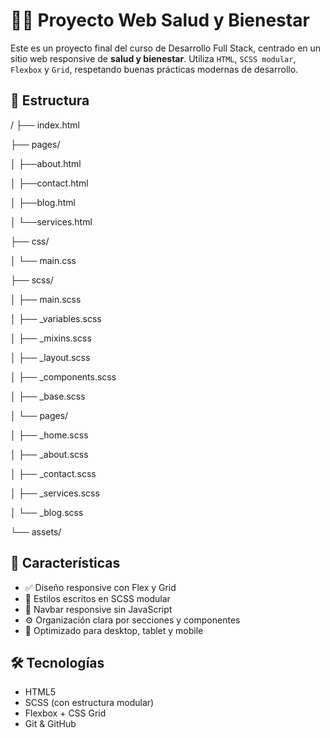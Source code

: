 # 🧘‍♂️ Proyecto Web Salud y Bienestar

Este es un proyecto final del curso de Desarrollo Full Stack, centrado en un sitio web responsive de **salud y bienestar**. Utiliza `HTML`, `SCSS modular`, `Flexbox` y `Grid`, respetando buenas prácticas modernas de desarrollo.

## 📁 Estructura

/
├── index.html

├── pages/

│ ├──about.html

│ ├──contact.html

│ ├──blog.html

│ └──services.html

├── css/

│ └── main.css

├── scss/

│ ├── main.scss

│ ├── _variables.scss

│ ├── _mixins.scss

│ ├── _layout.scss

│ ├── _components.scss

│ ├── _base.scss

│ └── pages/

│  ├── _home.scss

│  ├── _about.scss

│  ├── _contact.scss

│  ├── _services.scss

│  └── _blog.scss

└── assets/


## 🧩 Características

- ✅ Diseño responsive con Flex y Grid
- 🎨 Estilos escritos en SCSS modular
- 🧭 Navbar responsive sin JavaScript
- ⚙️ Organización clara por secciones y componentes
- 📱 Optimizado para desktop, tablet y mobile

## 🛠️ Tecnologías

- HTML5
- SCSS (con estructura modular)
- Flexbox + CSS Grid
- Git & GitHub
